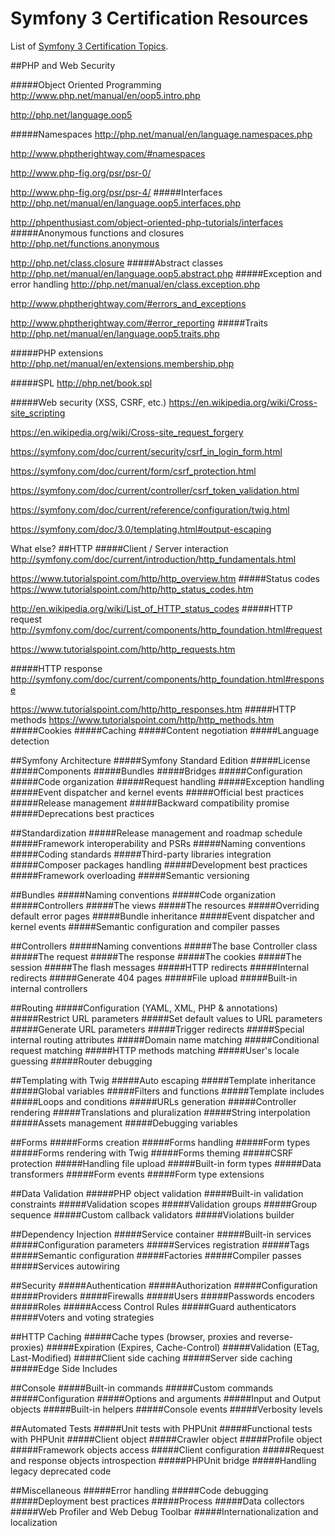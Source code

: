 # Symfony 3 Certification Resources

List of [Symfony 3 Certification Topics](https://sensiolabs.com/en/symfony/certification.html).

##PHP and Web Security

#####Object Oriented Programming
http://www.php.net/manual/en/oop5.intro.php

http://php.net/language.oop5

#####Namespaces
http://php.net/manual/en/language.namespaces.php

http://www.phptherightway.com/#namespaces

http://www.php-fig.org/psr/psr-0/

http://www.php-fig.org/psr/psr-4/
#####Interfaces
http://php.net/manual/en/language.oop5.interfaces.php

http://phpenthusiast.com/object-oriented-php-tutorials/interfaces
#####Anonymous functions and closures
http://php.net/functions.anonymous

http://php.net/class.closure
#####Abstract classes
http://php.net/manual/en/language.oop5.abstract.php
#####Exception and error handling
http://php.net/manual/en/class.exception.php

http://www.phptherightway.com/#errors_and_exceptions

http://www.phptherightway.com/#error_reporting
#####Traits
http://php.net/manual/en/language.oop5.traits.php

#####PHP extensions
http://php.net/manual/en/extensions.membership.php

#####SPL
http://php.net/book.spl

#####Web security (XSS, CSRF, etc.)
https://en.wikipedia.org/wiki/Cross-site_scripting

https://en.wikipedia.org/wiki/Cross-site_request_forgery

https://symfony.com/doc/current/security/csrf_in_login_form.html

https://symfony.com/doc/current/form/csrf_protection.html

https://symfony.com/doc/current/controller/csrf_token_validation.html

https://symfony.com/doc/current/reference/configuration/twig.html

https://symfony.com/doc/3.0/templating.html#output-escaping

What else?
##HTTP
#####Client / Server interaction
http://symfony.com/doc/current/introduction/http_fundamentals.html

https://www.tutorialspoint.com/http/http_overview.htm
#####Status codes
https://www.tutorialspoint.com/http/http_status_codes.htm

http://en.wikipedia.org/wiki/List_of_HTTP_status_codes
#####HTTP request
http://symfony.com/doc/current/components/http_foundation.html#request

https://www.tutorialspoint.com/http/http_requests.htm

#####HTTP response
http://symfony.com/doc/current/components/http_foundation.html#response

https://www.tutorialspoint.com/http/http_responses.htm
#####HTTP methods
https://www.tutorialspoint.com/http/http_methods.htm
#####Cookies
#####Caching
#####Content negotiation
#####Language detection

##Symfony Architecture
#####Symfony Standard Edition
#####License
#####Components
#####Bundles
#####Bridges
#####Configuration
#####Code organization
#####Request handling
#####Exception handling
#####Event dispatcher and kernel events
#####Official best practices
#####Release management
#####Backward compatibility promise
#####Deprecations best practices

##Standardization
#####Release management and roadmap schedule
#####Framework interoperability and PSRs
#####Naming conventions
#####Coding standards
#####Third-party libraries integration
#####Composer packages handling
#####Development best practices
#####Framework overloading
#####Semantic versioning

##Bundles
#####Naming conventions
#####Code organization
#####Controllers
#####The views
#####The resources
#####Overriding default error pages
#####Bundle inheritance
#####Event dispatcher and kernel events
#####Semantic configuration and compiler passes

##Controllers
#####Naming conventions
#####The base Controller class
#####The request
#####The response
#####The cookies
#####The session
#####The flash messages
#####HTTP redirects
#####Internal redirects
#####Generate 404 pages
#####File upload
#####Built-in internal controllers

##Routing
#####Configuration (YAML, XML, PHP & annotations)
#####Restrict URL parameters
#####Set default values to URL parameters
#####Generate URL parameters
#####Trigger redirects
#####Special internal routing attributes
#####Domain name matching
#####Conditional request matching
#####HTTP methods matching
#####User's locale guessing
#####Router debugging

##Templating with Twig
#####Auto escaping
#####Template inheritance
#####Global variables
#####Filters and functions
#####Template includes
#####Loops and conditions
#####URLs generation
#####Controller rendering
#####Translations and pluralization
#####String interpolation
#####Assets management
#####Debugging variables

##Forms
#####Forms creation
#####Forms handling
#####Form types
#####Forms rendering with Twig
#####Forms theming
#####CSRF protection
#####Handling file upload
#####Built-in form types
#####Data transformers
#####Form events
#####Form type extensions

##Data Validation
#####PHP object validation
#####Built-in validation constraints
#####Validation scopes
#####Validation groups
#####Group sequence
#####Custom callback validators
#####Violations builder

##Dependency Injection
#####Service container
#####Built-in services
#####Configuration parameters
#####Services registration
#####Tags
#####Semantic configuration
#####Factories
#####Compiler passes
#####Services autowiring

##Security
#####Authentication
#####Authorization
#####Configuration
#####Providers
#####Firewalls
#####Users
#####Passwords encoders
#####Roles
#####Access Control Rules
#####Guard authenticators
#####Voters and voting strategies

##HTTP Caching
#####Cache types (browser, proxies and reverse-proxies)
#####Expiration (Expires, Cache-Control)
#####Validation (ETag, Last-Modified)
#####Client side caching
#####Server side caching
#####Edge Side Includes

##Console
#####Built-in commands
#####Custom commands
#####Configuration
#####Options and arguments
#####Input and Output objects
#####Built-in helpers
#####Console events
#####Verbosity levels

##Automated Tests
#####Unit tests with PHPUnit
#####Functional tests with PHPUnit
#####Client object
#####Crawler object
#####Profile object
#####Framework objects access
#####Client configuration
#####Request and response objects introspection
#####PHPUnit bridge
#####Handling legacy deprecated code

##Miscellaneous
#####Error handling
#####Code debugging
#####Deployment best practices
#####Process
#####Data collectors
#####Web Profiler and Web Debug Toolbar
#####Internationalization and localization
